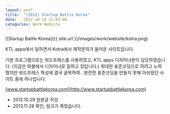 ```yaml
---
layout: post
title:  "[2012] Startup Battle Korea"
date:   2012-10-29 21:03:00
categories: Work Website
---
```


![Startup Battle Korea]({{ site.url }}/images/work/website/kotra.png)

KTL apps에서 일하면서 Kotra에서 제작문의가 들어온 사이트입니다.

기본 프로그램으로는 워드프레스를 사용하였고, KTL apps 디자이너분이 담당하였습니다. (지금은 와블에서 디자이너로 일하고 있답니다.) 최대한 표준코딩으로 하려고 노력했지만 워드프레스 특성에 결국 굴복하여.. 완전한 표준코딩을 만들지 못해 아쉬웠던 사이트 중에 하나입니다.

[www.startupbattlekorea.com](http://www.startupbattlekorea.com)

* 2012.10.29 원본글 작성
* 2013.11.28 확인, 링크가 죽었습니다.
